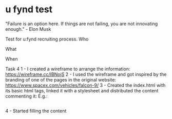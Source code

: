 # u fynd test
 "Failure is an option here. If things are not failing, you are not innovating enough." - Elon Musk

Test for u:fynd recruiting process.
Who

What

When

Task 4
1 - I created a wireframe to arrange the information: https://wireframe.cc/IBNojS
2 - I used the wireframe and got inspired by the branding of one of the pages in the original website: https://www.spacex.com/vehicles/falcon-9/ 
3 - Created the index.html with its basic html tags, linked it with a stylesheet and distributed the content commenting it:
        E.g.: 
        <!-------------- START Header -------------->
            <section>
                <h1></h1>
                <h2></h2>
                <h2></h2>
            </section>
        <!-------------- END Header -------------->
        <!-------------- START Description -------------->
        <!-------------- END Description -------------->
4 - Started filling the content